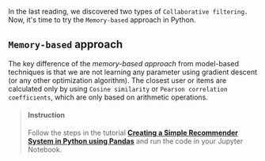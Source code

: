 

In the last reading, we discovered two types of `Collaborative filtering.` Now, it's time to try the `Memory-based` approach in Python.

## `Memory-based` approach

The key difference of the *memory-based approach* from model-based techniques is that we are not learning any parameter using gradient descent (or any other optimization algorithm). The closest user or items are calculated only by using `Cosine similarity` or `Pearson correlation coefficients`, which are only based on arithmetic operations.

> #### Instruction
> Follow the steps in the tutorial [**Creating a Simple Recommender System in Python using Pandas**](https://stackabuse.com/creating-a-simple-recommender-system-in-python-using-pandas/) and run the code in your Jupyter Notebook.

